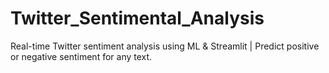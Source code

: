 # Twitter_Sentimental_Analysis
Real-time Twitter sentiment analysis using ML &amp; Streamlit | Predict positive or negative sentiment for any text.
